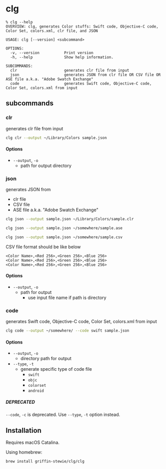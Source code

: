 # clg

```
% clg --help
OVERVIEW: clg, generates Color stuffs: Swift code, Objective-C code, Color Set, colors.xml, clr file, and JSON

USAGE: clg [--version] <subcommand>

OPTIONS:
  -v, --version           Print version
  -h, --help              Show help information.

SUBCOMMANDS:
  clr                     generates clr file from input
  json                    generates JSON from clr file OR CSV file OR ASE file a.k.a. "Adobe Swatch Exchange"
  code                    generates Swift code, Objective-C code, Color Set, colors.xml from input
```

## subcommands

### clr

generates clr file from input

```sh
clg clr --output ~/Library/Colors sample.json
```

#### Options

- `--output`, `-o`
    - path for output directory

### json

generates JSON from

- clr file
- CSV file
- ASE file a.k.a. "Adobe Swatch Exchange"


```sh
clg json --output sample.json ~/Library/Colors/sample.clr

clg json --output sample.json ~/somewhere/sample.ase

clg json --output sample.json ~/somewhere/sample.csv
```

CSV file format should be like below

```
<Color Name>,<Red 256>,<Green 256>,<Blue 256>
<Color Name>,<Red 256>,<Green 256>,<Blue 256>
<Color Name>,<Red 256>,<Green 256>,<Blue 256>
```

#### Options

- `--output`, `-o`
    - path for output
        - use input file name if path is directory

### code

generates Swift code, Objective-C code, Color Set, colors.xml from input

```sh
clg code --output ~/somewhere/ --code swift sample.json
```

#### Options

- `--output`, `-o`
    - directory path for output
- `--type`, `-t`
    - generate specific type of code file
        - `swift`
        - `objc`
        - `colorset`
        - `android`

##### **DEPRECATED**

`--code`, `-c` is deprecated. Use `--type`, `-t` option instead.


## Installation

Requires macOS Catalina.

Using homebrew:

```
brew install griffin-stewie/clg/clg
```